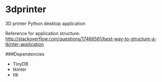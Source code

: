 # 3dprinter
3D printer Python desktop application

Reference for application structure:  
http://stackoverflow.com/questions/17466561/best-way-to-structure-a-tkinter-application

###Dependencies  
  - TinyDB  
  - tkinter  
  - ttk  
